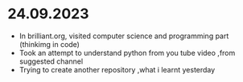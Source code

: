 # 24.09.2023

- In brilliant.org, visited computer science and programming part (thinkimg in code)
- Took an attempt to understand python from you tube video ,from suggested channel
- Trying to create another repository ,what i learnt yesterday


